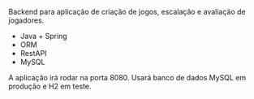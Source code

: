 Backend para aplicação de criação de jogos, escalação e avaliação de jogadores.
- Java + Spring
- ORM
- RestAPI
- MySQL

A aplicação irá rodar na porta 8080.
Usará banco de dados MySQL em produção e H2 em teste.